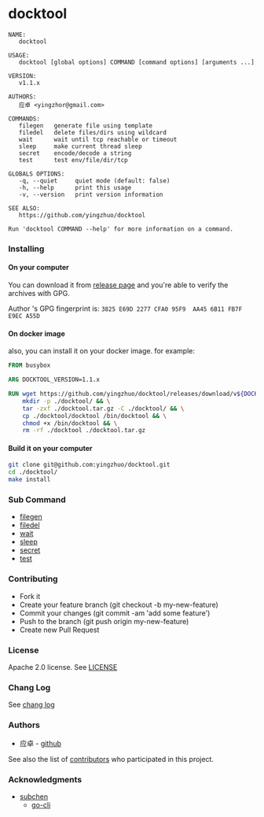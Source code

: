 # docktool

```
NAME:
   docktool

USAGE:
   docktool [global options] COMMAND [command options] [arguments ...]

VERSION:
   v1.1.x

AUTHORS:
   应卓 <yingzhor@gmail.com>

COMMANDS:
   filegen   generate file using template
   filedel   delete files/dirs using wildcard
   wait      wait until tcp reachable or timeout
   sleep     make current thread sleep
   secret    encode/decode a string
   test      test env/file/dir/tcp

GLOBALS OPTIONS:
   -q, --quiet     quiet mode (default: false)
   -h, --help      print this usage
   -v, --version   print version information

SEE ALSO:
   https://github.com/yingzhuo/docktool

Run 'docktool COMMAND --help' for more information on a command.

```

### Installing

#### On your computer

You can download it from [release page](https://github.com/yingzhuo/docktool/releases) and you're able to verify the archives with GPG.

Author 's GPG fingerprint is: `3825 E69D 2277 CFA0 95F9  AA45 6B11 FB7F E9EC A55D`

#### On docker image

also, you can install it on your docker image. for example:

```dockerfile
FROM busybox

ARG DOCKTOOL_VERSION=1.1.x

RUN wget https://github.com/yingzhuo/docktool/releases/download/v${DOCKTOOL_VERSION}/docktool-linux-amd64-${DOCKTOOL_VERSION}.tar.gz -O ./docktool.tar.gz && \
    mkdir -p ./docktool/ && \
    tar -zxf ./docktool.tar.gz -C ./docktool/ && \
    cp ./docktool/docktool /bin/docktool && \
    chmod +x /bin/docktool && \
    rm -rf ./docktool ./docktool.tar.gz
```

#### Build it on your computer

```bash
git clone git@github.com:yingzhuo/docktool.git
cd ./docktool/
make install
```

### Sub Command

* [filegen](./.github/filegen.md)
* [filedel](./.github/filedel.md)
* [wait](./.github/wait.md)
* [sleep](./.github/sleep.md)
* [secret](./.github/secret.md)
* [test](./.github/test.md)

### Contributing

* Fork it
* Create your feature branch (git checkout -b my-new-feature)
* Commit your changes (git commit -am 'add some feature')
* Push to the branch (git push origin my-new-feature)
* Create new Pull Request

### License

Apache 2.0 license. See [LICENSE](./LICENSE)

### Chang Log

See [chang log](./CHANGELOG.md)

### Authors

* 应卓 - [github](https://github.com/yingzhuo)

See also the list of [contributors](https://github.com/yingzhuo/docktool/graphs/contributors) who participated in this project.

### Acknowledgments

* [subchen](https://github.com/subchen)
	* [go-cli](https://github.com/subchen/go-cli)
